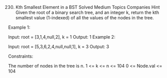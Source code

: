 230. Kth Smallest Element in a BST
Solved
Medium
Topics
Companies
Hint
Given the root of a binary search tree, and an integer k, return the kth smallest value (1-indexed) of all the values of the nodes in the tree.

 

Example 1:


Input: root = [3,1,4,null,2], k = 1
Output: 1
Example 2:


Input: root = [5,3,6,2,4,null,null,1], k = 3
Output: 3
 

Constraints:

The number of nodes in the tree is n.
1 <= k <= n <= 104
0 <= Node.val <= 104
 


